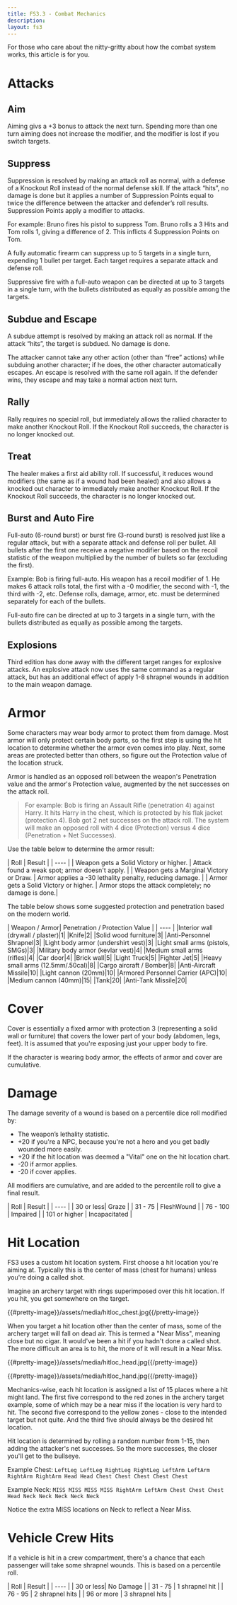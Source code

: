 ```yaml
---
title: FS3.3 - Combat Mechanics
description:
layout: fs3
---
```


For those who care about the nitty-gritty about how the combat system works, this article is for you.

<a name="attacks">

# Attacks

## Aim

Aiming givs a +3 bonus to attack the next turn. Spending more than one turn aiming does not increase the modifier, and the modifier is lost if you switch targets.

## Suppress

Suppression is resolved by making an attack roll as normal, with a defense of a Knockout Roll instead of the normal defense skill. If the attack “hits”, no damage is done but it applies a number of Suppression Points equal to twice the difference between the attacker and defender’s roll results. Suppression Points apply a modifier to attacks.

For example: Bruno fires his pistol to suppress Tom. Bruno rolls a 3 Hits and Tom rolls 1, giving a difference of 2. This inflicts 4 Suppression Points on Tom.

A fully automatic firearm can suppress up to 5 targets in a single turn, expending 1 bullet per target. Each target requires a separate attack and defense roll.

Suppressive fire with a full-auto weapon can be directed at up to 3 targets in a single turn, with the bullets distributed as equally as possible among the targets.

## Subdue and Escape

A subdue attempt is resolved by making an attack roll as normal. If the attack “hits”, the target is subdued. No damage is done.

The attacker cannot take any other action (other than “free” actions) while subduing another character; if he does, the other character automatically escapes.  An escape is resolved with the same roll again.  If the defender wins, they escape and may take a normal action next turn.

## Rally

Rally requires no special roll, but immediately allows the rallied character to make another Knockout Roll. If the Knockout Roll succeeds, the character is no longer knocked out.

## Treat

The healer makes a first aid ability roll. If successful, it reduces wound modifiers (the same as if a wound had been healed) and also allows a knocked out character to immediately make another Knockout Roll. If the Knockout Roll succeeds, the character is no longer knocked out.

## Burst and Auto Fire

Full-auto (6-round burst) or burst fire (3-round burst) is resolved just like a regular attack, but with a separate attack and defense roll per bullet. All bullets after the first one receive a negative modifier based on the recoil statistic of the weapon multiplied by the number of bullets so far (excluding the first).

Example: Bob is firing full-auto. His weapon has a recoil modifier of 1. He makes 6 attack rolls total, the first with a -0 modifier, the second with -1, the third with -2, etc. Defense rolls, damage, armor, etc. must be determined separately for each of the bullets.

Full-auto fire can be directed at up to 3 targets in a single turn, with the bullets distributed as equally as possible among the targets.

## Explosions

Third edition has done away with the different target ranges for explosive attacks.  An explosive attack now uses the same command as a regular attack, but has an additional effect of apply 1-8 shrapnel wounds in addition to the main weapon damage.

<a name="armor">

# Armor

Some characters may wear body armor to protect them from damage. Most armor will only protect certain body parts, so the first step is using the hit location to determine whether the armor even comes into play.   Next, some areas are protected better than others, so figure out the Protection value of the location struck.

Armor is handled as an opposed roll between the weapon's Penetration value and the armor's Protection value, augmented by the net successes on the attack roll.

> For example:  Bob is firing an Assault Rifle (penetration 4) against Harry.  It hits Harry in the chest, which is protected by his flak jacket (protection 4).   Bob got 2 net successes on the attack roll.   The system will make an opposed roll with 4 dice (Protection) versus 4 dice (Penetration + Net Successes).

Use the table below to determine the armor result:

| Roll | Result |
| ---- |
| Weapon gets a Solid Victory or higher. | Attack found a weak spot; armor doesn't apply. |
| Weapon gets a Marginal Victory or Draw. | Armor applies a -30 lethality penalty, reducing damage. |
| Armor gets a Solid Victory or higher. | Armor stops the attack completely; no damage is done.|

The table below shows some suggested protection and penetration based on the modern world.
  
| Weapon / Armor| Penetration / Protection Value | 
| ---- |
|Interior wall (drywall / plaster)|1|
|Knife|2| 
|Solid wood furniture|3|
|Anti-Personnel Shrapnel|3|
|Light body armor (undershirt vest)|3|
|Light small arms (pistols, SMGs)|3|
|Military body armor (kevlar vest)|4|
|Medium small arms (rifles)|4|
|Car door|4|
|Brick wall|5|
|Light Truck|5|
|Fighter Jet|5|
|Heavy small arms (12.5mm/.50cal)|8|
|Cargo aircraft / Bomber|8|
|Anti-Aircraft Missile|10|
|Light cannon (20mm)|10|
|Armored Personnel Carrier (APC)|10|
|Medium cannon (40mm)|15|
|Tank|20|
|Anti-Tank Missile|20|

<a name="cover">

# Cover

Cover is essentially a fixed armor with protection 3 (representing a solid wall or furniture) that covers the lower part of your body (abdomen, legs, feet).  It is assumed that you're exposing just your upper body to fire.

If the character is wearing body armor, the effects of armor and cover are cumulative.

<a name="damage">

# Damage

The damage severity of a wound is based on a percentile dice roll modified by:

* The weapon’s lethality statistic.
* +20 if you're a NPC, because you're not a hero and you get badly wounded more easily.
* +20 if the hit location was deemed a "Vital" one on the hit location chart.
* -20 if armor applies.
* -20 if cover applies.

All modifiers are cumulative, and are added to the percentile roll to give a final result.

| Roll | Result |
| ---- |
| 30 or less| Graze |
| 31 - 75 | FleshWound |
| 76 - 100 | Impaired |
| 101 or higher | Incapacitated |

<a name="hit-location">

# Hit Location

FS3 uses a custom hit location system.  First choose a hit location you're aiming at.  Typically this is the center of mass (chest for humans) unless you're doing a called shot.

Imagine an archery target with rings superimposed over this hit location.  If you hit, you get somewhere on the target. 

{{#pretty-image}}/assets/media/hitloc_chest.jpg{{/pretty-image}}

When you target a hit location other than the center of mass, some of the archery target will fall on dead air.  This is termed a "Near Miss", meaning close but no cigar.  It would've been a hit if you hadn't done a called shot.  The more difficult an area is to hit, the more of it will result in a Near Miss.

{{#pretty-image}}/assets/media/hitloc_head.jpg{{/pretty-image}}

{{#pretty-image}}/assets/media/hitloc_hand.jpg{{/pretty-image}}

Mechanics-wise, each hit location is assigned a list of 15 places where a hit might land.   The first five correspond to the red zones in the archery target example, some of which may be a near miss if the location is very hard to hit.  The second five correspond to the yellow zones - close to the intended target but not quite.  And the third five should always be the desired hit location.

Hit location is determined by rolling a random number from 1-15, then adding the attacker's net successes.  So the more successes, the closer you'll get to the bullseye.

Example Chest: `LeftLeg LeftLeg RightLeg RightLeg LeftArm LeftArm RightArm RightArm Head Head Chest Chest Chest Chest Chest`

Example Neck: `MISS MISS MISS MISS RightArm LeftArm Chest Chest Chest Head Neck Neck Neck Neck Neck`

Notice the extra MISS locations on Neck to reflect a Near Miss.

<a name="vehicles">

# Vehicle Crew Hits

If a vehicle is hit in a crew compartment, there's a chance that each passenger will take some shrapnel wounds.  This is based on a percentile roll.

| Roll | Result |
| ---- |
| 30 or less| No Damage |
| 31 - 75 | 1 shrapnel hit |
| 76 - 95 | 2 shrapnel hits |
| 96 or more | 3 shrapnel hits |
